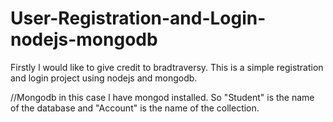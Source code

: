 # User-Registration-and-Login-nodejs-mongodb
Firstly l would like to give credit to bradtraversy. This is a simple  registration and login project using nodejs and mongodb.


//Mongodb
in this case l have mongod installed. So "Student" is the name of the database and "Account" is the name of the collection.

